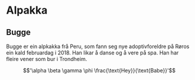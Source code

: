 # Alpakka
## Bugge
Bugge er ein alpkakka frå Peru, som fann seg nye adoptivforeldre på Røros ein kald februardag i 2018. Han likar å danse og å vere på spa. 
Han har fleire vener som bur i Trondheim. 

$$'\alpha \beta \gamma \phi \frac{\text{Hey}}{\text{Babe}}'$$
